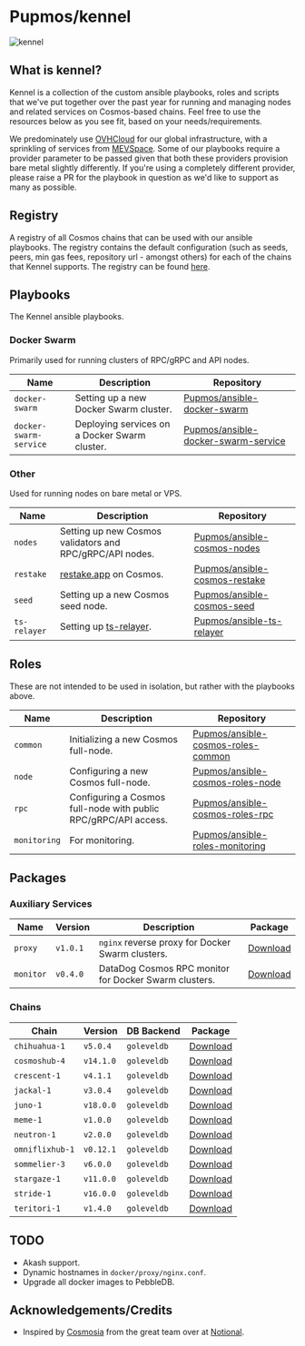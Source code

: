 # Pupmos/kennel

![kennel](https://www.ikc.ie/wp-content/uploads/2015/05/group_of_puppies_purebred.jpg)

## What is kennel?

Kennel is a collection of the custom ansible playbooks, roles and scripts that we've put together over the past year for running and managing nodes and related services on Cosmos-based chains. Feel free to use the resources below as you see fit, based on your needs/requirements.

We predominately use [OVHCloud](https://ovhcloud.com) for our global infrastructure, with a sprinkling of services from [MEVSpace](https://mevspace.com). Some of our playbooks require a provider parameter to be passed given that both these providers provision bare metal slightly differently. If you're using a completely different provider, please raise a PR for the playbook in question as we'd like to support as many as possible.

## Registry

A registry of all Cosmos chains that can be used with our ansible playbooks. The registry contains the default configuration (such as seeds, peers, min gas fees, repository url - amongst others) for each of the chains that Kennel supports. The registry can be found [here](https://github.com/Pupmos/ansible-cosmos-registry).

## Playbooks

The Kennel ansible playbooks.

### Docker Swarm

Primarily used for running clusters of RPC/gRPC and API nodes.

| Name                   | Description                                                    | Repository                                                                                    |
|------------------------|----------------------------------------------------------------|-----------------------------------------------------------------------------------------------|
| `docker-swarm`         | Setting up a new Docker Swarm cluster.                         | [Pupmos/ansible-docker-swarm](https://github.com/Pupmos/ansible-docker-swarm)                 |
| `docker-swarm-service` | Deploying services on a Docker Swarm cluster.                  | [Pupmos/ansible-docker-swarm-service](https://github.com/Pupmos/ansible-docker-swarm-service) |

### Other

Used for running nodes on bare metal or VPS.

| Name         | Description                                                    | Repository                                                                        |
|--------------|----------------------------------------------------------------|-----------------------------------------------------------------------------------|
| `nodes`      | Setting up new Cosmos validators and RPC/gRPC/API nodes.       | [Pupmos/ansible-cosmos-nodes](https://github.com/Pupmos/ansible-cosmos-nodes)     |
| `restake`    | [restake.app](https://restake.app) on Cosmos.                  | [Pupmos/ansible-cosmos-restake](https://github.com/Pupmos/ansible-cosmos-restake) |
| `seed`       | Setting up a new Cosmos seed node.                             | [Pupmos/ansible-cosmos-seed](https://github.com/Pupmos/ansible-cosmos-seed)       |
| `ts-relayer` | Setting up [ts-relayer](https://github.com/confio/ts-relayer). | [Pupmos/ansible-ts-relayer](https://github.com/Pupmos/ansible-ts-relayer)         |

## Roles

These are not intended to be used in isolation, but rather with the playbooks above.

| Name         | Description                                                     | Repository                                                                                  |
|--------------|-----------------------------------------------------------------|---------------------------------------------------------------------------------------------|
| `common`     | Initializing a new Cosmos full-node.                            | [Pupmos/ansible-cosmos-roles-common](https://github.com/Pupmos/ansible-cosmos-roles-common) |
| `node`       | Configuring a new Cosmos full-node.                             | [Pupmos/ansible-cosmos-roles-node](https://github.com/Pupmos/ansible-cosmos-roles-node)     |
| `rpc`        | Configuring a Cosmos full-node with public RPC/gRPC/API access. | [Pupmos/ansible-cosmos-roles-rpc](https://github.com/Pupmos/ansible-cosmos-roles-rpc)       |
| `monitoring` | For monitoring.                                                 | [Pupmos/ansible-roles-monitoring](https://github.com/Pupmos/ansible-roles-monitoring)       |

## Packages

### Auxiliary Services

| Name      | Version  | Description                                           | Package                                                             |
|-----------|----------|-------------------------------------------------------|---------------------------------------------------------------------|
| `proxy`   | `v1.0.1` | `nginx` reverse proxy for Docker Swarm clusters.      | [Download](https://github.com/Pupmos/kennel/pkgs/container/proxy)   |
| `monitor` | `v0.4.0` | DataDog Cosmos RPC monitor for Docker Swarm clusters. | [Download](https://github.com/Pupmos/kennel/pkgs/container/monitor) |

### Chains

| Chain           | Version   | DB Backend  | Package                                                                 |
|-----------------|-----------|-------------|-------------------------------------------------------------------------|
| `chihuahua-1`   | `v5.0.4`  | `goleveldb` | [Download](https://github.com/Pupmos/kennel/pkgs/container/chihuahua)   |
| `cosmoshub-4`   | `v14.1.0` | `goleveldb` | [Download](https://github.com/Pupmos/kennel/pkgs/container/cosmoshub)   |
| `crescent-1`    | `v4.1.1`  | `goleveldb` | [Download](https://github.com/Pupmos/kennel/pkgs/container/crescent)    |
| `jackal-1`      | `v3.0.4`  | `goleveldb` | [Download](https://github.com/Pupmos/kennel/pkgs/container/jackal)      |
| `juno-1`        | `v18.0.0` | `goleveldb` | [Download](https://github.com/Pupmos/kennel/pkgs/container/juno)        |
| `meme-1`        | `v1.0.0`  | `goleveldb` | [Download](https://github.com/Pupmos/kennel/pkgs/container/meme)        |
| `neutron-1`     | `v2.0.0`  | `goleveldb` | [Download](https://github.com/Pupmos/kennel/pkgs/container/neutron)     |
| `omniflixhub-1` | `v0.12.1` | `goleveldb` | [Download](https://github.com/Pupmos/kennel/pkgs/container/omniflixhub) |
| `sommelier-3`   | `v6.0.0`  | `goleveldb` | [Download](https://github.com/Pupmos/kennel/pkgs/container/sommelier)   |
| `stargaze-1`    | `v11.0.0` | `goleveldb` | [Download](https://github.com/Pupmos/kennel/pkgs/container/stargaze)    |
| `stride-1`      | `v16.0.0` | `goleveldb` | [Download](https://github.com/Pupmos/kennel/pkgs/container/stride)      |
| `teritori-1`    | `v1.4.0`  | `goleveldb` | [Download](https://github.com/Pupmos/kennel/pkgs/container/teritori)    |

## TODO

* Akash support.
* Dynamic hostnames in `docker/proxy/nginx.conf`.
* Upgrade all docker images to PebbleDB.

## Acknowledgements/Credits

- Inspired by [Cosmosia](https://github.com/notional-labs/cosmosia) from the great team over at [Notional](https://notional.ventures). 
